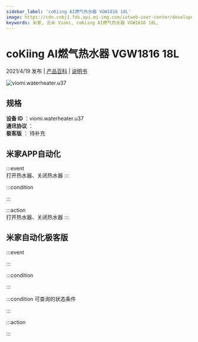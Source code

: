 ```yaml
---
sidebar_label: 'coKiing AI燃气热水器 VGW1816 18L'
image: https://cdn.cnbj1.fds.api.mi-img.com/iotweb-user-center/developer_1679048937398d0v9TIn3.png?GalaxyAccessKeyId=AKVGLQWBOVIRQ3XLEW&Expires=9223372036854775807&Signature=PS8QhZ1CGv1fFf1mM7sUn3ms8Kc=
keywords: 米家, 云米 Viomi, coKiing AI燃气热水器 VGW1816 18L, 
---
```

# coKiing AI燃气热水器 VGW1816 18L

2021/4/19 发布 | [产品百科](https://home.mi.com/webapp/content/baike/product/index.html?model=viomi.waterheater.u37/) | [说明书](https://home.mi.com/views/introduction.html?model=viomi.waterheater.u37&region=cn)

![viomi.waterheater.u37](https://cdn.cnbj1.fds.api.mi-img.com/iotweb-user-center/developer_1679048937398d0v9TIn3.png?GalaxyAccessKeyId=AKVGLQWBOVIRQ3XLEW&Expires=9223372036854775807&Signature=PS8QhZ1CGv1fFf1mM7sUn3ms8Kc=)

## 规格  
> 
**设备 ID** ：viomi.waterheater.u37  
**通讯协议** ：  
**极客版**  ： 待补充 


## 米家APP自动化  

:::event  
打开热水器、关闭热水器
:::

:::condition  

:::

:::action   
打开热水器、关闭热水器
:::

## 米家自动化极客版  

:::event  

:::

:::condition  

:::

:::condition 可查询的状态条件  

:::

:::action  

:::

        
